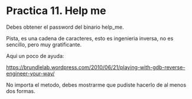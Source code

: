 Practica 11. Help me
====================
Debes obtener el password del binario help_me.

Pista, es una cadena de caracteres, esto es ingenieria inversa, no es sencillo, pero muy gratificante.

Aqui un poco de ayuda:

https://brundlelab.wordpress.com/2010/06/21/playing-with-gdb-reverse-engineer-your-way/

No importa el metodo, debes mostrarme que pudiste hacerlo de al menos dos formas.
